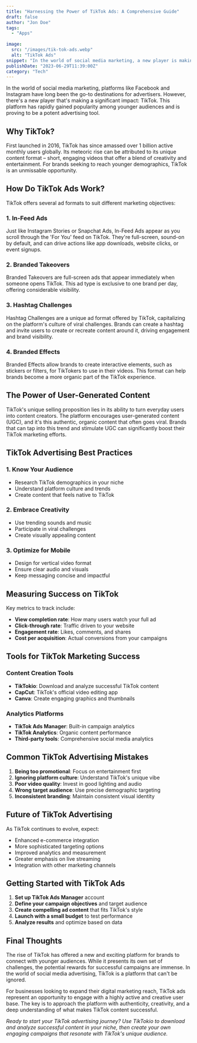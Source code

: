 ```yaml
---
title: "Harnessing the Power of TikTok Ads: A Comprehensive Guide"
draft: false
author: "Jon Doe"
tags:
  - "Apps"
  
image:
  src: "/images/tik-tok-ads.webp"
  alt: "TikTok Ads"
snippet: "In the world of social media marketing, a new player is making a significant impact: TikTok. This guide explores the potential of TikTok ads and how to harness them effectively"
publishDate: "2023-06-29T11:39:00Z"
category: "Tech"
---
```


In the world of social media marketing, platforms like Facebook and Instagram have long been the go-to destinations for advertisers. However, there's a new player that's making a significant impact: TikTok. This platform has rapidly gained popularity among younger audiences and is proving to be a potent advertising tool.

## Why TikTok?

First launched in 2016, TikTok has since amassed over 1 billion active monthly users globally. Its meteoric rise can be attributed to its unique content format – short, engaging videos that offer a blend of creativity and entertainment. For brands seeking to reach younger demographics, TikTok is an unmissable opportunity.

## How Do TikTok Ads Work?

TikTok offers several ad formats to suit different marketing objectives:

### 1. In-Feed Ads

Just like Instagram Stories or Snapchat Ads, In-Feed Ads appear as you scroll through the 'For You' feed on TikTok. They're full-screen, sound-on by default, and can drive actions like app downloads, website clicks, or event signups.

### 2. Branded Takeovers

Branded Takeovers are full-screen ads that appear immediately when someone opens TikTok. This ad type is exclusive to one brand per day, offering considerable visibility.

### 3. Hashtag Challenges

Hashtag Challenges are a unique ad format offered by TikTok, capitalizing on the platform's culture of viral challenges. Brands can create a hashtag and invite users to create or recreate content around it, driving engagement and brand visibility.

### 4. Branded Effects

Branded Effects allow brands to create interactive elements, such as stickers or filters, for TikTokers to use in their videos. This format can help brands become a more organic part of the TikTok experience.

## The Power of User-Generated Content

TikTok's unique selling proposition lies in its ability to turn everyday users into content creators. The platform encourages user-generated content (UGC), and it's this authentic, organic content that often goes viral. Brands that can tap into this trend and stimulate UGC can significantly boost their TikTok marketing efforts.

## TikTok Advertising Best Practices

### 1. Know Your Audience
- Research TikTok demographics in your niche
- Understand platform culture and trends
- Create content that feels native to TikTok

### 2. Embrace Creativity
- Use trending sounds and music
- Participate in viral challenges
- Create visually appealing content

### 3. Optimize for Mobile
- Design for vertical video format
- Ensure clear audio and visuals
- Keep messaging concise and impactful

## Measuring Success on TikTok

Key metrics to track include:
- **View completion rate**: How many users watch your full ad
- **Click-through rate**: Traffic driven to your website
- **Engagement rate**: Likes, comments, and shares
- **Cost per acquisition**: Actual conversions from your campaigns

## Tools for TikTok Marketing Success

### Content Creation Tools
- **TikTokio**: Download and analyze successful TikTok content
- **CapCut**: TikTok's official video editing app
- **Canva**: Create engaging graphics and thumbnails

### Analytics Platforms
- **TikTok Ads Manager**: Built-in campaign analytics
- **TikTok Analytics**: Organic content performance
- **Third-party tools**: Comprehensive social media analytics

## Common TikTok Advertising Mistakes

1. **Being too promotional**: Focus on entertainment first
2. **Ignoring platform culture**: Understand TikTok's unique vibe
3. **Poor video quality**: Invest in good lighting and audio
4. **Wrong target audience**: Use precise demographic targeting
5. **Inconsistent branding**: Maintain consistent visual identity

## Future of TikTok Advertising

As TikTok continues to evolve, expect:
- Enhanced e-commerce integration
- More sophisticated targeting options
- Improved analytics and measurement
- Greater emphasis on live streaming
- Integration with other marketing channels

## Getting Started with TikTok Ads

1. **Set up TikTok Ads Manager** account
2. **Define your campaign objectives** and target audience
3. **Create compelling ad content** that fits TikTok's style
4. **Launch with a small budget** to test performance
5. **Analyze results** and optimize based on data

## Final Thoughts

The rise of TikTok has offered a new and exciting platform for brands to connect with younger audiences. While it presents its own set of challenges, the potential rewards for successful campaigns are immense. In the world of social media advertising, TikTok is a platform that can't be ignored.

For businesses looking to expand their digital marketing reach, TikTok ads represent an opportunity to engage with a highly active and creative user base. The key is to approach the platform with authenticity, creativity, and a deep understanding of what makes TikTok content successful.

*Ready to start your TikTok advertising journey? Use TikTokio to download and analyze successful content in your niche, then create your own engaging campaigns that resonate with TikTok's unique audience.*